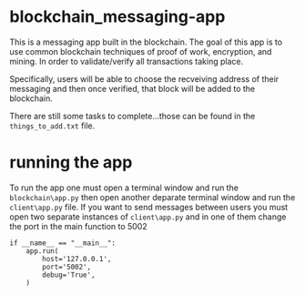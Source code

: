 # blockchain_messaging-app

This is a messaging app built in the blockchain. The goal of this app is to use common blockchain techniques of proof of work, encryption, and mining. In order to validate/verify all transactions taking place.

Specifically, users will be able to choose the recveiving address of their messaging and then once verified, that block will be added to the blockchain. 


There are still some tasks to complete...those can be found in the `things_to_add.txt` file.

# running the app

To run the app one must open a terminal window and run the  `blockchain\app.py` then open another deparate terminal window and run the `client\app.py` file. 
If you want to send messages between users you must open two separate instances of `client\app.py` and in one of them change the port in the main function to 5002
```python:
if __name__ == "__main__":
    app.run(
        host='127.0.0.1',
        port='5002',
        debug='True',
    )
```
